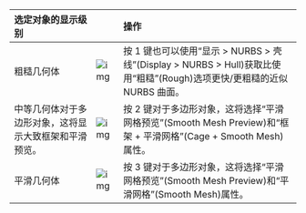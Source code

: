 | 选定对象的显示级别                                     |                                                              | 操作                                                         |
| :----------------------------------------------------- | :----------------------------------------------------------- | :----------------------------------------------------------- |
| 粗糙几何体                                             | ![img](https://help.autodesk.com/cloudhelp/2025/CHS/Maya-Basics/images/GUID-981ED20B-353E-4F3E-9D40-31F1DD132F88.png) | 按 1 键也可以使用“显示 > NURBS > 壳线”(Display > NURBS > Hull)获取比使用“粗糙”(Rough)选项更快/更粗糙的近似 NURBS 曲面。 |
| 中等几何体对于多边形对象，这将显示大致框架和平滑预览。 | ![img](https://help.autodesk.com/cloudhelp/2025/CHS/Maya-Basics/images/GUID-4F233AF9-D41C-4BE5-8710-61AEB7CFC027.png) | 按 2 键对于多边形对象，这将选择“平滑网格预览”(Smooth Mesh Preview)和“框架 + 平滑网格”(Cage + Smooth Mesh)属性。 |
| 平滑几何体                                             | ![img](https://help.autodesk.com/cloudhelp/2025/CHS/Maya-Basics/images/GUID-8CC1D50C-D45D-4603-BFA6-EBB472408A26.png) | 按 3 键对于多边形对象，这将选择“平滑网格预览”(Smooth Mesh Preview)和“平滑网格”(Smooth Mesh)属性。 |